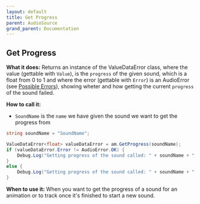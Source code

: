 ```yaml
---
layout: default
title: Get Progress
parent: AudioSource
grand_parent: Documentation
---
```


## Get Progress
**What it does:**
Returns an instance of the ValueDataError class, where the value (gettable with ```Value```), is the ```progress``` of the given sound, which is a float from 0 to 1 and where the error (gettable with ```Error```) is an AudioError (see [Possible Errors](https://mathewhdyt.github.io/Unity-Audio-Manager/docs/documentation/index/#possible-errors)), showing wheter and how getting the current ```progress``` of the sound failed.

**How to call it:**
- ```SoundName``` is the ```name``` we have given the sound we want to get the progress from

```csharp
string soundName = "SoundName";

ValueDataError<float> valueDataError = am.GetProgress(soundName);
if (valueDataError.Error != AudioError.OK) {
    Debug.Log("Getting progress of the sound called: " + soundName + " failed with error id: " + valueDataError.Error);
}
else {
    Debug.Log("Getting progress of the sound called: " + soundName + " with the progress being: " + (valueDataError.Value * 100).ToString("0.00") + "% succesfull");
}
```

**When to use it:**
When you want to get the progress of a sound for an animation or to track once it's finished to start a new sound.

